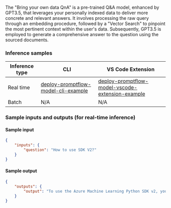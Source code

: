 The "Bring your own data QnA" is a pre-trained Q&A model, enhanced by GPT3.5, that leverages your personally indexed data to deliver more concrete and relevant answers. It involves processing the raw query through an embedding procedure, followed by a "Vector Search" to pinpoint the most pertinent context within the user's data. Subsequently, GPT3.5 is employed to generate a comprehensive answer to the question using the sourced documents.


### Inference samples

Inference type|CLI|VS Code Extension
|--|--|--|
Real time|<a href="https://microsoft.github.io/promptflow/how-to-guides/deploy-a-flow/index.html" target="_blank">deploy-promptflow-model-cli-example</a>|<a href="https://microsoft.github.io/promptflow/how-to-guides/deploy-a-flow/index.html" target="_blank">deploy-promptflow-model-vscode-extension-example</a>
Batch | N/A | N/A

### Sample inputs and outputs (for real-time inference)

#### Sample input
```json
{
    "inputs": {
        "question": "How to use SDK V2?"
    }
}
```

#### Sample output
```json
{
    "outputs": {
        "output": "To use the Azure Machine Learning Python SDK v2, you need to have an Azure Machine Learning workspace and the SDK installed. You can either create a compute instance, which automatically installs the SDK and is pre-configured for ML workflows, or use the provided commands to install the SDK. (Source: https://github.com/prakharg-msft/azureml-tutorials/blob/main//how-to-auto-train-image-models.md)"
    }
}
```